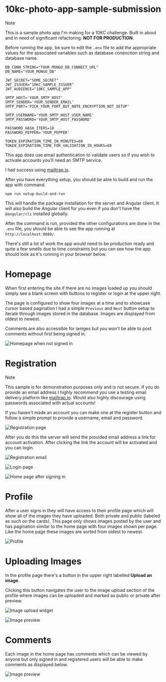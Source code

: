 # 10kc-photo-app-sample-submission

> [!NOTE]
> This is a sample photo app I'm making for a 10KC challenge. Built in about and in need of significant refactoring. **NOT FOR PRODUCTION**.


Before running the app, be sure to edit the `.env` file to add the appropriate values for the associated variables such as database conenction string and database name.

```
DB_CONN_STRING="YOUR_MONGO_DB_CONNECT_URL"
DB_NAME="YOUR_MONGO_DB"

JWT_SECRET="SOME_SECRET"
JWT_ISSUER="10KC_SAMPLE_ISSUER"
JWT_AUDIENCE="10KC_SAMPLE_APP"

SMTP_HOST='YOUR_SMTP_HOST'
SMTP_SENDER='YOUR_SENDER_EMAIL'
SMTP_PORT='PICK_YOUR_PORT_BUT_NOTE_ENCRYPTION_NOT_SETUP'

SMTP_USERNAME='YOUR_SMTP_HOST_USER_NAME'
SMTP_PASSWORD='YOUR_SMTP_HOST_PASSWORD'

PASSWORD_HASH_ITERS=10
PASSWORD_PEPPER='YOUR_PEPPER'

TOKEN_EXPIRATION_TIME_IN_MINUTES=60
TOKEN_EXPIRATION_TIME_FOR_VALIDATION_IN_HOURS=60
```

This app does use email authentication to validate users so if you wish to activate accounts you'll need an SMTP service.

I had success using [mailtrap.io](https://mailtrap.io).

After you have everything setup, you should be able to build and run the app with command.

```
npm run setup-build-and-run
```

This will handle the package installation for the server and Angular client. It will also build the Angular client for you even if you don't have the `@angular/cli` installed globally.

After the command is run, provided the other configurations are done in the `.env` file, you should be able to see the app running at `http://localhost:8080/`.

There's still a lot of work the app would need to be production ready and quite a few smells due to time constraints but you can see how the app should look as it's running in your browser below.

# Homepage

When first entering the site if there are no images loaded up you should simply see a blank screen with buttons to register or login at the upper right.

The page is configured to show four images at a time and to showcase cursor based pagination I had a simple `Previous` and `Next` button setup to iterate through images stored in the database. Images are displayed from oldest to newest.

Comments are also accessible for iamges but you won't be able to post comments without first being signed in.

![Homepage when not signed in](./screenshots/home-page.png)

# Registration

> [!NOTE]
> This sample is for demonstration purposes only and is not secure. If you do provide an email address I highly recommend you use a testing email delivery platform like [mailtrap.io](https://mailtrap.io). Would also highly discourage using passwords associated with actual accounts!

If you haven't made an account you can make one at the register button and follow a simple prompt to provide a username, email and password.

![Registration page](./screenshots/account-registration.png)

After you do this the server will send the provided email address a link for account activation. After clicking the link the account will be activated and you can login.

![Registration email](./screenshots/confirmation-email.png)


![Login page](./screenshots/login.png)

![Home page after signing in](./screenshots/home-page-signed-in.png)

# Profile

After a user signs in they will have access to their profile page which will show all of the images they have uploaded. Both private and public (labeled as such on the cards). This page only shows images posted by the user and has pagination similar to the home page with four images shown per page. Like the home page these images are sorted from oldest to newest.

![Profile](./screenshots/personal-images.png)

# Uploading Images

In the profile page there's a button in the upper right labelled **Upload an image**.

Clicking this button navigates the user to the image upload section of the profile where images can be uploaded and marked as public or private after preview.

![Image upload widget](./screenshots/image-upload.png)

![Image preview](./screenshots/image-ready-for-upload.png)

# Comments

Each image in the home page has comments which can be viewed by anyone but only signed in and registered users will be able to make comments as displayed below.


![Image preview](./screenshots/comments.png)
